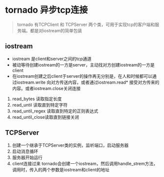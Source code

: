 # tornado 异步tcp连接

> tornado 有TCPClient 和 TCPServer 两个类，可用于实现tcp的客户端和服务端。都是对iostream的简单包装

## iostream

- iostream 是client和server之间的tcp通道
- 被动等待创建iostream的一方是server，主动找对方创建iostream的一方是client
- 在iostream创建之后client于server的操作再无分别是，在人和时候都可以通过iostream.write 向对方传送内容，或者通过iostream.read* 接受对方传来的内容。或者iostream.close关闭连接
1. read_bytes 读取指定长度
2. read_until 读取直到特定字符
3. read_until_regex 读取直到特定的正则表达式
4. read_until_close读取直到链接关闭

## TCPServer

1. 创建一个继承于TCPServer类的实例，监听端口，启动服务器
2. 启动消息循环
3. 服务器开始运行
4. client连接过来 tornado会创建一个iostream，然后调用handle_strem方法，调用时，传入的两个参数是iostream和client的地址
